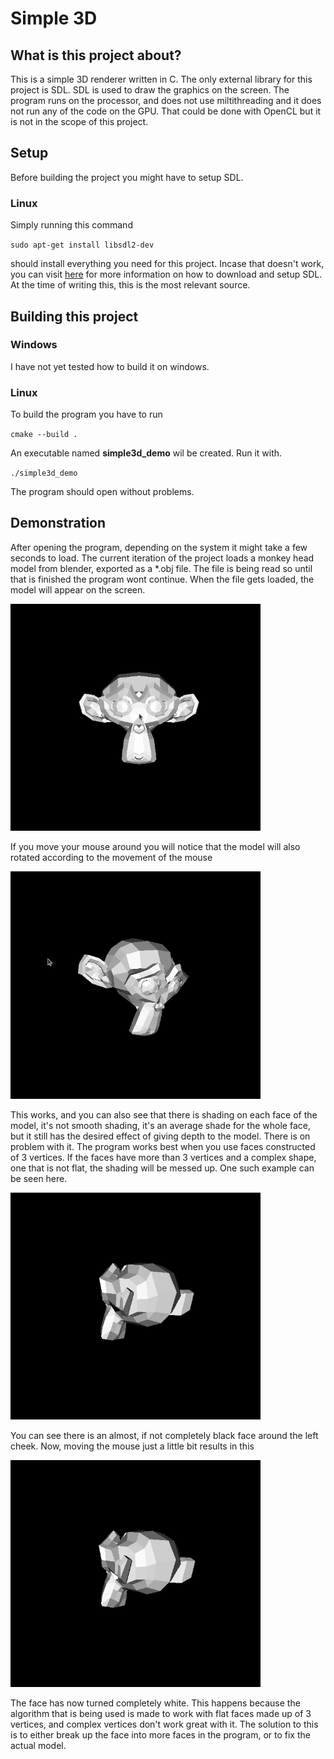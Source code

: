 # Simple 3D
## What is this project about?
This is a simple 3D renderer written in C. The only external library for this project is SDL.
SDL is used to draw the graphics on the screen.
The program runs on the processor, and does not use miltithreading and it does not run any of the code on the GPU. That could be done with OpenCL but it is not in the scope of this project.
## Setup
Before building the project you might have to setup SDL.
### Linux
Simply running this command

`sudo apt-get install libsdl2-dev`

should install everything you need for this project.
Incase that doesn't work, you can visit [here](https://wiki.libsdl.org/SDL2/Installation) for more information on how to download and setup SDL.
At the time of writing this, this is the most relevant source.
## Building this project
### Windows
I have not yet tested how to build it on windows.
### Linux
To build the program you have to run

`cmake --build .`

An executable named **simple3d_demo** wil be created. Run it with.

`./simple3d_demo`

The program should open without problems.

## Demonstration
After opening the program, depending on the system it might take a few seconds to load.
The current iteration of the project loads a monkey head model from blender, exported as a *.obj file.
The file is being read so until that is finished the program wont continue.
When the file gets loaded, the model will appear on the screen.

<img src="/images/01.png" width="400">

If you move your mouse around you will notice that the model will also rotated according to the movement of the mouse

<img src="/images/02.png" width="400">

This works, and you can also see that there is shading on each face of the model, it's not smooth shading, it's an average shade for the whole face, but it still has the desired effect of giving depth to the model.
There is on problem with it. The program works best when you use faces constructed of 3 vertices. If the faces have more than 3 vertices and a complex shape, one that is not flat, the shading will be messed up.
One such example can be seen here.

<img src="/images/03.png" width="400">

You can see there is an almost, if not completely black face around the left cheek. Now, moving the mouse just a little bit results in this

<img src="/images/04.png" width="400">

The face has now turned completely white. This happens because the algorithm that is being used is made to work with flat faces made up of 3 vertices, and complex vertices don't work great with it.
The solution to this is to either break up the face into more faces in the program, or to fix the actual model.
